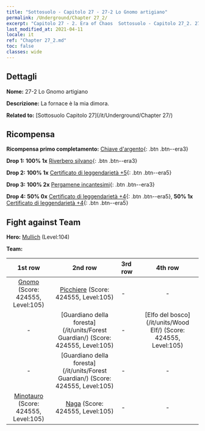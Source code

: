 ```yaml
---
title: "Sottosuolo - Capitolo 27 - 27-2 Lo Gnomo artigiano"
permalink: /Underground/Chapter 27_2/
excerpt: "Capitolo 27 - 2. Era of Chaos  Sottosuolo - Capitolo 27_2. 27-2 Lo Gnomo artigiano"
last_modified_at: 2021-04-11
locale: it
ref: "Chapter 27_2.md"
toc: false
classes: wide
---
```


## Dettagli

 **Nome:** 27-2 Lo Gnomo artigiano

 **Descrizione:** La fornace è la mia dimora.

 **Related to:** [Sottosuolo Capitolo 27](/it/Underground/Chapter 27/)

## Ricompensa

 **Ricompensa primo completamento:** [Chiave d'argento](/it/Items/con_693/){: .btn .btn--era3}

 **Drop 1:** **100% 1x** [Riverbero silvano](/it/Items/her_465/){: .btn .btn--era3}

 **Drop 2:** **100% 1x** [Certificato di leggendarietà +5](/it/Items/mat_102/){: .btn .btn--era5}

 **Drop 3:** **100% 2x** [Pergamene incantesimi](/it/Items/con_694/){: .btn .btn--era3}

 **Drop 4:** **50% 0x** [Certificato di leggendarietà +4](/it/Items/mat_95/){: .btn .btn--era5}, **50% 1x** [Certificato di leggendarietà +4](/it/Items/mat_95/){: .btn .btn--era5}


## Fight against Team
 **Hero:** [Mullich](/it/heroes/Mullich/) (Level:104)

 **Team:**


  | 1st row | 2nd row | 3rd row | 4th row |
  |:----:|:----:|:----|:----:|
  | [Gnomo](/it/units/Dwarf/) (Score: 424555, Level:105)  | [Picchiere](/it/units/Pikeman/) (Score: 424555, Level:105)  | - | - |
  | - | [Guardiano della foresta](/it/units/Forest Guardian/) (Score: 424555, Level:105)  | - | [Elfo del bosco](/it/units/Wood Elf/) (Score: 424555, Level:105)  |
  | - | [Guardiano della foresta](/it/units/Forest Guardian/) (Score: 424555, Level:105)  | - | - |
  | [Minotauro](/it/units/Minotaur/) (Score: 424555, Level:105)  | [Naga](/it/units/Naga/) (Score: 424555, Level:105)  | - | - |


